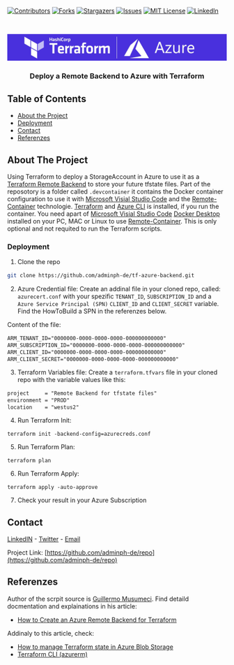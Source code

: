 [![Contributors][contributors-shield]][contributors-url]
[![Forks][forks-shield]][forks-url]
[![Stargazers][stars-shield]][stars-url]
[![Issues][issues-shield]][issues-url]
[![MIT License][license-shield]][license-url]
[![LinkedIn][linkedin-shield]][linkedin-url]

<!-- PROJECT LOGO -->
<br />
<p align="center">
  <a href="https://github.com/adminph-de/tf-azure-backend">
    <img src="/images/logo.png" alt="Terraform & Azure">
  </a>
  <h3 align="center">Deploy a Remote Backend to Azure with Terraform</h3>
</p>

<!-- TABLE OF CONTENTS -->
## Table of Contents

* [About the Project](#about-the-project)
* [Deployment](#deployment)
* [Contact](#contact)
* [Referenzes](#referenzes)

## About The Project

Using Terraform to deploy a StorageAccount in Azure to use it as a [Terraform Remote Backend](https://www.terraform.io/docs/backends/types/remote.html) to store your future tfstate files. Part of the reposotory is a folder called ```.devcontainer``` it contains the Docker container configuration to use it with [Microsoft Visial Studio Code](https://code.visualstudio.com/download) and the [Remote-Container](https://code.visualstudio.com/docs/remote/containers) technologie. [Terraform](https://www.terraform.io/downloads.html) and [Azure CLI](https://docs.microsoft.com/en-us/cli/azure/install-azure-cli?view=azure-cli-latest) is installed, if you run the container. You need apart of [Microsoft Visial Studio Code](https://code.visualstudio.com/download) [Docker Desktop](https://www.docker.com/get-started) installed on your PC, MAC or Linux to use [Remote-Container](https://code.visualstudio.com/docs/remote/containers). This is only optional and not requited to run the Terraform scripts.


### Deployment
 
1. Clone the repo
```sh
git clone https://github.com/adminph-de/tf-azure-backend.git
```
2. Azure Credential file:
Create an addinal file in your cloned repo, called: ```azurecert.conf``` with your spezific ```TENANT_ID```, ```SUBSCRIPTION_ID``` and a ```Azure Service Principal (SPN)``` ```CLIENT_ID``` and ```CLIENT_SECRET``` variable. Find the HowToBuild a SPN in the referenzes below.

Content of the file:
```
ARM_TENANT_ID="0000000-0000-0000-0000-000000000000"
ARM_SUBSCRIPTION_ID="0000000-0000-0000-0000-000000000000"
ARM_CLIENT_ID="0000000-0000-0000-0000-000000000000"
ARM_CLIENT_SECRET="0000000-0000-0000-0000-000000000000"
```

3. Terraform Variables file: 
Create a ```terraform.tfvars``` file in your cloned repo with the variable values like this:
```
project     = "Remote Backend for tfstate files"
environment = "PROD"
location    = "westus2"
```

4. Run Terraform Init:
```
terraform init -backend-config=azurecreds.conf
```

5. Run Terraform Plan:
```
terraform plan
```

6. Run Terraform Apply:
```
terraform apply -auto-approve
```

7. Check your result in your Azure Subscription

<!-- CONTACT -->
## Contact

[LinkedIN](https://www.linkedin.com/in/patrickhayo/?locale=en_US) - [Twitter](https://twitter.com/N00ky2010) - [Email](patrick.hayo@flsmidth.com)

Project Link: [https://github.com/adminph-de/repo](https://github.com/adminph-de/repo)

<!-- REFERENZES -->
## Referenzes

Author of the scrpit source is [Guillermo Musumeci](https://medium.com/@gmusumeci). Find detaild docmentation and explainations in his article:
* [How to Create an Azure Remote Backend for Terraform](https://medium.com/@gmusumeci/how-to-create-an-azure-remote-backend-for-terraform-67cce5da1520)

Addinaly to this article, check:
* [How to manage Terraform state in Azure Blob Storage](https://medium.com/developingnodes/how-to-manage-terraform-state-in-azure-blob-storage-870a80917450)
* [Terraform CLI (azurerm)](https://www.terraform.io/docs/backends/types/azurerm.html)

<!-- MARKDOWN LINKS & IMAGES -->
<!-- https://www.markdownguide.org/basic-syntax/#reference-style-links -->
[contributors-shield]: https://img.shields.io/github/contributors/adminph-de/tf-azure-backend.svg?style=flat-square
[contributors-url]: https://github.com/adminph-de/tf-azure-backend/graphs/contributors
[forks-shield]: https://img.shields.io/github/forks/adminph-de/tf-azure-backend.svg?style=flat-square
[forks-url]: https://github.com/adminph-de/tf-azure-backend/network/members
[stars-shield]: https://img.shields.io/github/stars/adminph-de/tf-azure-backend?style=flat-square
[stars-url]: https://github.com/adminph-de/tf-azure-backend/stargazers
[issues-shield]: https://img.shields.io/github/issues/adminph-de/tf-azure-backend.svg?style=flat-square
[issues-url]: https://github.com/adminph-de/tf-azure-backend/issues
[license-shield]: https://img.shields.io/github/license/adminph-de/tf-azure-backend.svg?style=flat-square
[license-url]: https://github.com/adminph-de/tf-azure-backend/blob/master/LICENSE.txt
[linkedin-shield]: https://img.shields.io/badge/-LinkedIn-black.svg?style=flat-square&logo=linkedin&colorB=555
[linkedin-url]: https://www.linkedin.com/in/patrickhayo/?locale=en_US
[product-screenshot]: images/screenshot.png
